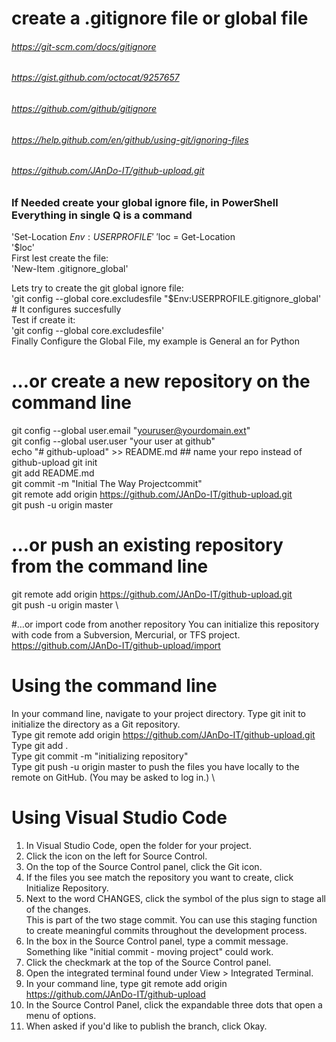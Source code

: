 
# create a .gitignore file or global file
###### https://git-scm.com/docs/gitignore
###### https://gist.github.com/octocat/9257657
###### https://github.com/github/gitignore
###### https://help.github.com/en/github/using-git/ignoring-files
###### https://github.com/JAnDo-IT/github-upload.git

### If Needed create your global ignore file, in PowerShell Everything in single Q is a command
'Set-Location $Env:USERPROFILE' \
'$loc = Get-Location \
'$loc' \
First lest create the file: \
'New-Item .gitignore_global'

Lets try to create the git global ignore file: \
'git config --global core.excludesfile "$Env:USERPROFILE\.gitignore_global' # It configures succesfully \
Test if create it: \
'git config --global core.excludesfile' \
Finally Configure the Global File, my example is General an for Python


# …or create a new repository on the command line
git config --global user.email "youruser@yourdomain.ext" \
git config --global user.user "your user at github" \
echo "# github-upload" >> README.md ##  name your repo instead of github-upload
git init \
git add README.md \
git commit -m "Initial The Way Projectcommit" \
git remote add origin https://github.com/JAnDo-IT/github-upload.git \
git push -u origin master

# …or push an existing repository from the command line
git remote add origin https://github.com/JAnDo-IT/github-upload.git \
git push -u origin master \

#…or import code from another repository
You can initialize this repository with code from a Subversion, Mercurial, or TFS project. \
https://github.com/JAnDo-IT/github-upload/import 

# Using the command line

In your command line, navigate to your project directory. Type git init to initialize the directory as a Git repository. \
Type git remote add origin https://github.com/JAnDo-IT/github-upload.git \
Type git add . \
Type git commit -m "initializing repository" \
Type git push -u origin master to push the files you have locally to the remote on GitHub. (You may be asked to log in.) \

# Using Visual Studio Code
1. In Visual Studio Code, open the folder for your project.
2. Click the icon on the left for Source Control.
3. On the top of the Source Control panel, click the Git icon.
4. If the files you see match the repository you want to create, click Initialize Repository.
5. Next to the word CHANGES, click the symbol of the plus sign to stage all of the changes. \
	This is part of the two stage commit. You can use this staging function to create meaningful commits throughout the development process.
6. In the box in the Source Control panel, type a commit message. Something like "initial commit - moving project" could work.
7. Click the checkmark at the top of the Source Control panel.
8. Open the integrated terminal found under View > Integrated Terminal.
9. In your command line, type git remote add origin https://github.com/JAnDo-IT/github-upload
10. In the Source Control Panel, click the expandable three dots that open a menu of options.
11. When asked if you'd like to publish the branch, click Okay.

